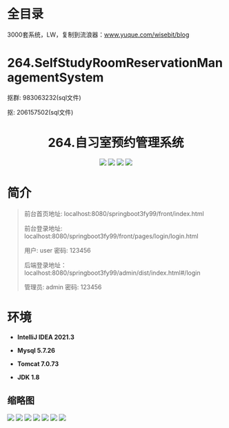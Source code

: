 # 全目录

3000套系统，LW，复制到流浪器：www.yuque.com/wisebit/blog

# 264.SelfStudyRoomReservationManagementSystem

<p>抠群: 983063232(sql文件)</p>
<p>抠: 206157502(sql文件)</p>

<p><h1 align="center">264.自习室预约管理系统</h1></p>


<p align="center">
	<img src="https://img.shields.io/badge/jdk-1.8-orange.svg"/>
    <img src="https://img.shields.io/badge/springboot-5.x-lightgrey.svg"/>
    <img src="https://img.shields.io/badge/vue-3.x-blue.svg"/>
    <img src="https://img.shields.io/badge/mybatis-5.x-yellow.svg"/>
</p>

# 简介
>
> 
>
> 前台首页地址: localhost:8080/springboot3fy99/front/index.html
>
> 前台登录地址: localhost:8080/springboot3fy99/front/pages/login/login.html
>
> 用户: user 密码: 123456
>
> 后端登录地址：localhost:8080/springboot3fy99/admin/dist/index.html#/login
>
> 管理员: admin   密码: 123456
>

# 环境

- <b>IntelliJ IDEA 2021.3</b>

- <b>Mysql 5.7.26</b>

- <b>Tomcat 7.0.73</b>

- <b>JDK 1.8</b>




## 缩略图

![](https://bitwise.oss-cn-heyuan.aliyuncs.com/2024/9/10/3238e4bc-5dd1-4587-9b9d-5d76fe4191a2.png)
![](https://bitwise.oss-cn-heyuan.aliyuncs.com/2024/9/10/92f4293d-bfb0-4286-976b-270f73515826.png)
![](https://bitwise.oss-cn-heyuan.aliyuncs.com/2024/9/10/95dd4fc0-6c48-4386-a5c2-9a610c034cca.png)
![](https://bitwise.oss-cn-heyuan.aliyuncs.com/2024/9/10/1776a5c9-fd01-4cf3-9d73-300f83bc0213.png)
![](https://bitwise.oss-cn-heyuan.aliyuncs.com/2024/9/10/18f07bf5-5444-46a4-941a-7222cf2cff95.png)
![](https://bitwise.oss-cn-heyuan.aliyuncs.com/2024/9/10/901f30f3-28a5-4cfe-a250-d79e202771ff.png)
![](https://bitwise.oss-cn-heyuan.aliyuncs.com/2024/9/10/3a39c3d4-e12b-4c9b-9079-64900511c30b.png)

